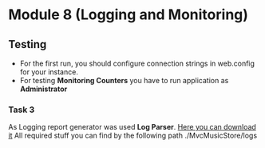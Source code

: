 # Module 8 (Logging and Monitoring)
## Testing
* For the first run, you should configure connection strings in web.config for your instance.
* For testing **Monitoring Counters** you have to run application as **Administrator**

### Task 3
As Logging report generator was used **Log Parser**. [Here you can download it](https://www.microsoft.com/en-us/download/details.aspx?id=24659)
All required stuff you can find by the following path ./MvcMusicStore/logs
